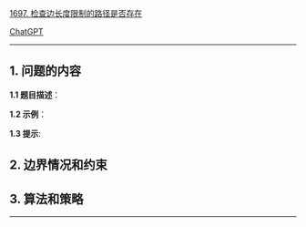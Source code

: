 [1697. 检查边长度限制的路径是否存在](https://leetcode.cn/problems/checking-existence-of-edge-length-limited-paths)

[ChatGPT](chat.openai.com)

---

## 1. 问题的内容
**1.1 题目描述**：

**1.2 示例**：

**1.3 提示**:

## 2. 边界情况和约束


## 3. 算法和策略

---

